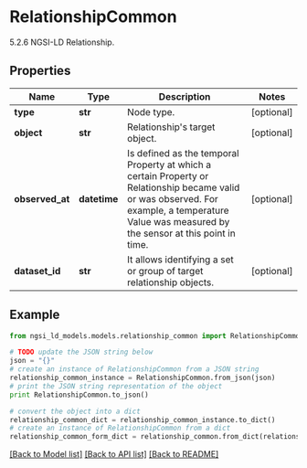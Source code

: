 # RelationshipCommon

5.2.6 NGSI-LD Relationship. 

## Properties
Name | Type | Description | Notes
------------ | ------------- | ------------- | -------------
**type** | **str** | Node type.  | [optional] 
**object** | **str** | Relationship&#39;s target object.  | [optional] 
**observed_at** | **datetime** | Is defined as the temporal Property at which a certain Property or Relationship became valid or was observed. For example, a temperature Value was measured by the sensor at this point in time.  | [optional] 
**dataset_id** | **str** | It allows identifying a set or group of target relationship objects.  | [optional] 

## Example

```python
from ngsi_ld_models.models.relationship_common import RelationshipCommon

# TODO update the JSON string below
json = "{}"
# create an instance of RelationshipCommon from a JSON string
relationship_common_instance = RelationshipCommon.from_json(json)
# print the JSON string representation of the object
print RelationshipCommon.to_json()

# convert the object into a dict
relationship_common_dict = relationship_common_instance.to_dict()
# create an instance of RelationshipCommon from a dict
relationship_common_form_dict = relationship_common.from_dict(relationship_common_dict)
```
[[Back to Model list]](../README.md#documentation-for-models) [[Back to API list]](../README.md#documentation-for-api-endpoints) [[Back to README]](../README.md)


